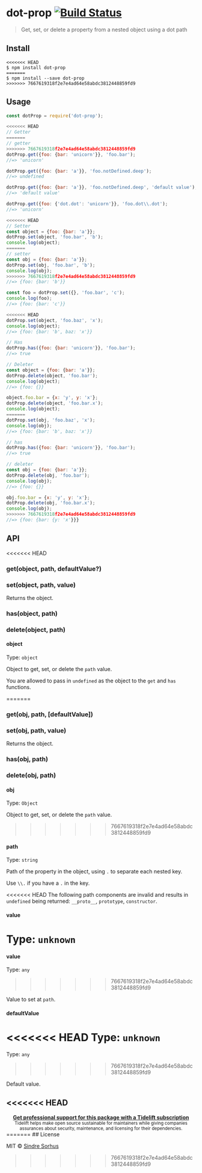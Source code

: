 # dot-prop [![Build Status](https://travis-ci.org/sindresorhus/dot-prop.svg?branch=master)](https://travis-ci.org/sindresorhus/dot-prop)

> Get, set, or delete a property from a nested object using a dot path


## Install

```
<<<<<<< HEAD
$ npm install dot-prop
=======
$ npm install --save dot-prop
>>>>>>> 7667619318f2e7e4ad64e58abdc3812448859fd9
```


## Usage

```js
const dotProp = require('dot-prop');

<<<<<<< HEAD
// Getter
=======
// getter
>>>>>>> 7667619318f2e7e4ad64e58abdc3812448859fd9
dotProp.get({foo: {bar: 'unicorn'}}, 'foo.bar');
//=> 'unicorn'

dotProp.get({foo: {bar: 'a'}}, 'foo.notDefined.deep');
//=> undefined

dotProp.get({foo: {bar: 'a'}}, 'foo.notDefined.deep', 'default value');
//=> 'default value'

dotProp.get({foo: {'dot.dot': 'unicorn'}}, 'foo.dot\\.dot');
//=> 'unicorn'

<<<<<<< HEAD
// Setter
const object = {foo: {bar: 'a'}};
dotProp.set(object, 'foo.bar', 'b');
console.log(object);
=======
// setter
const obj = {foo: {bar: 'a'}};
dotProp.set(obj, 'foo.bar', 'b');
console.log(obj);
>>>>>>> 7667619318f2e7e4ad64e58abdc3812448859fd9
//=> {foo: {bar: 'b'}}

const foo = dotProp.set({}, 'foo.bar', 'c');
console.log(foo);
//=> {foo: {bar: 'c'}}

<<<<<<< HEAD
dotProp.set(object, 'foo.baz', 'x');
console.log(object);
//=> {foo: {bar: 'b', baz: 'x'}}

// Has
dotProp.has({foo: {bar: 'unicorn'}}, 'foo.bar');
//=> true

// Deleter
const object = {foo: {bar: 'a'}};
dotProp.delete(object, 'foo.bar');
console.log(object);
//=> {foo: {}}

object.foo.bar = {x: 'y', y: 'x'};
dotProp.delete(object, 'foo.bar.x');
console.log(object);
=======
dotProp.set(obj, 'foo.baz', 'x');
console.log(obj);
//=> {foo: {bar: 'b', baz: 'x'}}

// has
dotProp.has({foo: {bar: 'unicorn'}}, 'foo.bar');
//=> true

// deleter
const obj = {foo: {bar: 'a'}};
dotProp.delete(obj, 'foo.bar');
console.log(obj);
//=> {foo: {}}

obj.foo.bar = {x: 'y', y: 'x'};
dotProp.delete(obj, 'foo.bar.x');
console.log(obj);
>>>>>>> 7667619318f2e7e4ad64e58abdc3812448859fd9
//=> {foo: {bar: {y: 'x'}}}
```


## API

<<<<<<< HEAD
### get(object, path, defaultValue?)

### set(object, path, value)

Returns the object.

### has(object, path)

### delete(object, path)

#### object

Type: `object`

Object to get, set, or delete the `path` value.

You are allowed to pass in `undefined` as the object to the `get` and `has` functions.

=======
### get(obj, path, [defaultValue])

### set(obj, path, value)

Returns the object.

### has(obj, path)

### delete(obj, path)

#### obj

Type: `Object`

Object to get, set, or delete the `path` value.

>>>>>>> 7667619318f2e7e4ad64e58abdc3812448859fd9
#### path

Type: `string`

Path of the property in the object, using `.` to separate each nested key.

Use `\\.` if you have a `.` in the key.

<<<<<<< HEAD
The following path components are invalid and results in `undefined` being returned: `__proto__`, `prototype`, `constructor`.

#### value

Type: `unknown`
=======
#### value

Type: `any`
>>>>>>> 7667619318f2e7e4ad64e58abdc3812448859fd9

Value to set at `path`.

#### defaultValue

<<<<<<< HEAD
Type: `unknown`
=======
Type: `any`
>>>>>>> 7667619318f2e7e4ad64e58abdc3812448859fd9

Default value.


<<<<<<< HEAD
---

<div align="center">
	<b>
		<a href="https://tidelift.com/subscription/pkg/npm-dot-prop?utm_source=npm-dot-prop&utm_medium=referral&utm_campaign=readme">Get professional support for this package with a Tidelift subscription</a>
	</b>
	<br>
	<sub>
		Tidelift helps make open source sustainable for maintainers while giving companies<br>assurances about security, maintenance, and licensing for their dependencies.
	</sub>
</div>
=======
## License

MIT © [Sindre Sorhus](https://sindresorhus.com)
>>>>>>> 7667619318f2e7e4ad64e58abdc3812448859fd9
